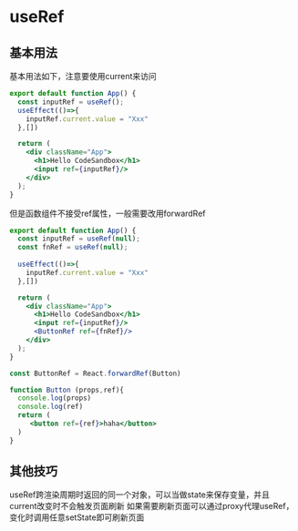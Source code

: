 # useRef

## 基本用法

基本用法如下，注意要使用current来访问

```jsx
export default function App() {
  const inputRef = useRef();
  useEffect(()=>{
    inputRef.current.value = "Xxx"
  },[])

  return (
    <div className="App">
      <h1>Hello CodeSandbox</h1>
      <input ref={inputRef}/> 
    </div>
  );
}

```

但是函数组件不接受ref属性，一般需要改用forwardRef

```jsx
export default function App() {
  const inputRef = useRef(null);
  const fnRef = useRef(null);
  
  useEffect(()=>{
    inputRef.current.value = "Xxx"
  },[])

  return (
    <div className="App">
      <h1>Hello CodeSandbox</h1>
      <input ref={inputRef}/> 
      <ButtonRef ref={fnRef}/>
    </div>
  );
}

const ButtonRef = React.forwardRef(Button)

function Button (props,ref){
  console.log(props)  
  console.log(ref)
  return (
     <button ref={ref}>haha</button>
  )
}
```





## 其他技巧

useRef跨渲染周期时返回的同一个对象，可以当做state来保存变量，并且current改变时不会触发页面刷新
如果需要刷新页面可以通过proxy代理useRef，变化时调用任意setState即可刷新页面

